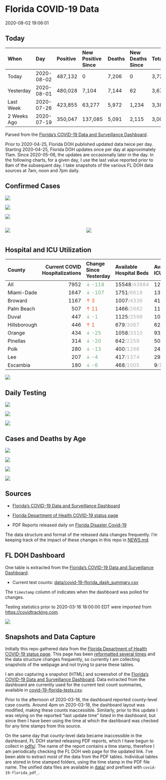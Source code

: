 Florida COVID-19 Data
================
2020-08-02 19:06:01

## Today

| When        | Day        | Positive | New Positive Since | Deaths | New Deaths Since | Total     |
| :---------- | :--------- | :------- | :----------------- | :----- | :--------------- | :-------- |
| Today       | 2020-08-02 | 487,132  | 0                  | 7,206  | 0                | 3,720,997 |
| Yesterday   | 2020-08-01 | 480,028  | 7,104              | 7,144  | 62               | 3,679,443 |
| Last Week   | 2020-07-26 | 423,855  | 63,277             | 5,972  | 1,234            | 3,386,503 |
| 2 Weeks Ago | 2020-07-19 | 350,047  | 137,085            | 5,091  | 2,115            | 3,002,641 |

Parsed from the [Florida’s COVID-19 Data and Surveillance
Dashboard](https://fdoh.maps.arcgis.com/apps/opsdashboard/index.html#/8d0de33f260d444c852a615dc7837c86).

Prior to 2020-04-25, Florida DOH published updated data twice per day.
Starting 2020-04-25, Florida DOH updates once per day at approximately
11am. Since 2020-05-06, the updates are occasionally later in the day.
In the following charts, for a given day, I use the last value reported
prior to 8am of the subsequent day. I take snapshots of the various FL
DOH data sources at 7am, noon and 7pm daily.

## Confirmed Cases

![](plots/covid-19-florida-daily-test-changes.png)

![](plots/covid-19-florida-deaths-by-day.png)

![](plots/covid-19-florida-county-top-6.png)

<div class="columns">

<div class="column is-full-mobile">

![](plots/covid-19-florida-testing.png)

</div>

<div class="column is-full-mobile">

![](plots/covid-19-florida-total-positive.png)

</div>

</div>

## Hospital and ICU Utilization

| County       | Current COVID Hospitalizations | Change Since Yesterday                     | Available Hospital Beds                      | Available ICU Beds                         |
| :----------- | -----------------------------: | :----------------------------------------- | :------------------------------------------- | :----------------------------------------- |
| All          |                           7952 | <span style="color: #6BAA75">↓ -118</span> | 15548<span style="color: #aaa">/43884</span> | 1210<span style="color: #aaa">/5003</span> |
| Miami-Dade   |                           1647 | <span style="color: #6BAA75">↓ -107</span> | 1751<span style="color: #aaa">/6618</span>   | 136<span style="color: #aaa">/867</span>   |
| Broward      |                           1167 | <span style="color: #EC4E20">↑ 3</span>    | 1007<span style="color: #aaa">/4336</span>   | 41<span style="color: #aaa">/472</span>    |
| Palm Beach   |                            507 | <span style="color: #EC4E20">↑ 11</span>   | 1466<span style="color: #aaa">/2682</span>   | 116<span style="color: #aaa">/311</span>   |
| Duval        |                            447 | <span style="color: #6BAA75">↓ -1</span>   | 1125<span style="color: #aaa">/2598</span>   | 105<span style="color: #aaa">/332</span>   |
| Hillsborough |                            446 | <span style="color: #EC4E20">↑ 1</span>    | 679<span style="color: #aaa">/3067</span>    | 62<span style="color: #aaa">/325</span>    |
| Orange       |                            434 | <span style="color: #6BAA75">↓ -25</span>  | 1058<span style="color: #aaa">/3310</span>   | 93<span style="color: #aaa">/280</span>    |
| Pinellas     |                            314 | <span style="color: #6BAA75">↓ -20</span>  | 642<span style="color: #aaa">/2259</span>    | 50<span style="color: #aaa">/248</span>    |
| Polk         |                            280 | <span style="color: #6BAA75">↓ -13</span>  | 400<span style="color: #aaa">/1266</span>    | 24<span style="color: #aaa">/150</span>    |
| Lee          |                            207 | <span style="color: #6BAA75">↓ -4</span>   | 417<span style="color: #aaa">/1374</span>    | 29<span style="color: #aaa">/112</span>    |
| Escambia     |                            180 | <span style="color: #6BAA75">↓ -6</span>   | 468<span style="color: #aaa">/1005</span>    | 9<span style="color: #aaa">/138</span>     |

![](plots/covid-19-florida-icu-usage.png)

## Daily Testing

![](plots/covid-19-florida-tests-per-case.png)

<!-- ![](plots/covid-19-florida-change-new-cases.png) -->

![](plots/covid-19-florida-tests-percent-positive.png)

![](plots/covid-19-florida-test-and-case-growth.png)

## Cases and Deaths by Age

![](plots/covid-19-florida-weekly-events-by-age.png)

![](plots/covid-19-florida-age.png)

![](plots/covid-19-florida-age-deaths.png)

![](plots/covid-19-florida-age-sex.png)

## Sources

  - [Florida’s COVID-19 Data and Surveillance
    Dashboard](https://fdoh.maps.arcgis.com/apps/opsdashboard/index.html#/8d0de33f260d444c852a615dc7837c86)

  - [Florida Department of Health COVID-19 status
    page](http://www.floridahealth.gov/diseases-and-conditions/COVID-19/)

  - PDF Reports released daily on [Florida Disaster
    Covid-19](http://www.floridahealth.gov/diseases-and-conditions/COVID-19/)

The data structure and format of the released data changes frequently.
I’m keeping track of the impact of these changes in this repo in
[NEWS.md](NEWS.md).

## FL DOH Dashboard

One table is extracted from the [Florida’s COVID-19 Data and
Surveillance
Dashboard](https://fdoh.maps.arcgis.com/apps/opsdashboard/index.html#/8d0de33f260d444c852a615dc7837c86).

  - Current test counts:
    [data/covid-19-florida\_dash\_summary.csv](data/covid-19-florida_dash_summary.csv)

The `timestamp` column of indicates when the dashboard was polled for
changes.

Testing statistics prior to 2020-03-16 18:00:00 EDT were imported from
<https://covidtracking.com>.

![](screenshots/fodh_maps_arcgis_com__apps__opsdashboard.png)

## Snapshots and Data Capture

Initially this repo gathered data from the [Florida Department of Health
COVID-19 status
page](http://www.floridahealth.gov/diseases-and-conditions/COVID-19/).
This page has been [reformatted several
times](screenshots/floridahealth_gov__diseases-and-conditions__COVID-19.png)
and the data structure changes frequently, so currently I am collecting
snapshots of the webpage and not trying to parse these tables.

I am also capturing a snapshot (HTML) and screenshot of the [Florida’s
COVID-19 Data and Surveillance
Dashboard](https://fdoh.maps.arcgis.com/apps/opsdashboard/index.html#/8d0de33f260d444c852a615dc7837c86).
Data extracted from the dashboard are currently used for the current
test count summaries, available in
[covid-19-florida-tests.csv](covid-19-florida-tests.csv).

Prior to the afternoon of 2020-03-18, the dashboard reported
county-level case counts. Around 4pm on 2020-03-18, the dashboard layout
was modified, making these counts inaccessible. Similarly, prior to this
update I was relying on the reported “last update time” listed in the
dashboard, but since then I have been using the time at which the
dashboard was checked for any time stamps from this source.

On the same day that county-level data became inaccessible in the
dashboard, FL DOH started releasing PDF reports, which I have begun to
collect in [pdfs/](pdfs/). The name of the report contains a time stamp,
therefore I am periodically checking the FL DOH web page for the updated
link. I’ve been able to extract most of the data from the PDF tables.
Individual tables are stored in time stamped folders, using the time
stamp in the PDF file name. The unified data files are available in
[data/](data/) and prefixed with `covid-19-florida_pdf_`.
